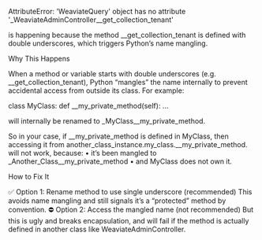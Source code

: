 AttributeError: 'WeaviateQuery' object has no attribute '_WeaviateAdminController__get_collection_tenant'

is happening because the method __get_collection_tenant is defined with double underscores, which triggers Python’s name mangling.

Why This Happens

When a method or variable starts with double underscores (e.g. __get_collection_tenant), Python “mangles” the name internally to prevent accidental access from outside its class. For example:

class MyClass:
    def __my_private_method(self):
        ...

will internally be renamed to _MyClass__my_private_method.

So in your case, if __my_private_method is defined in MyClass, then accessing it from another_class_instance.my_class.__my_private_method.  will not work, because:
	•	it’s been mangled to _Another_Class__my_private_method
	•	and MyClass does not own it.

 How to Fix It

✅ Option 1: Rename method to use single underscore (recommended)
    This avoids name mangling and still signals it’s a “protected” method by convention.
⛔ Option 2: Access the mangled name (not recommended)
    But this is ugly and breaks encapsulation, and will fail if the method is actually defined in another class like WeaviateAdminController.
